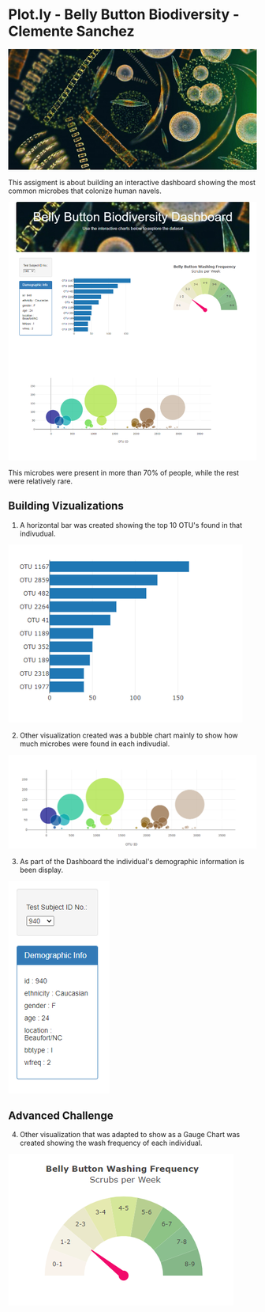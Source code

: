 # Plot.ly - Belly Button Biodiversity - Clemente Sanchez

![Bacteria image](https://github.com/ClementsMX/Plot.ly-challenge/blob/main/images/header_microbials.png)

This assigment is about building an interactive dashboard showing the most common microbes that colonize human navels.

![hw](https://github.com/ClementsMX/Plot.ly-challenge/blob/main/images/Dashboard_Complete.png)

This microbes were present in more than 70% of people, while the rest were relatively rare.

## Building Vizualizations

1. A horizontal bar was created showing the top 10 OTU's found in that indivudual.

![hw](https://github.com/ClementsMX/Plot.ly-challenge/blob/main/images/Bar_Chart.png)

2. Other visualization created was a bubble chart mainly to show how much microbes were found in each indivudial.

![hw](https://github.com/ClementsMX/Plot.ly-challenge/blob/main/images/Bubble_Chart.png)

3. As part of the Dashboard the individual's demographic information is been display.

![hw](https://github.com/ClementsMX/Plot.ly-challenge/blob/main/images/Individual_Information.png)

## Advanced Challenge

4. Other visualization that was adapted to show as a Gauge Chart was created showing the wash frequency of each individual.

![hw](https://github.com/ClementsMX/Plot.ly-challenge/blob/main/images/Gauge_Graph.png)